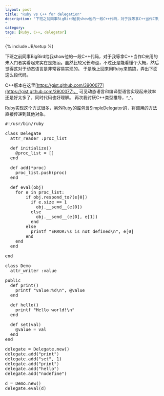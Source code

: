 ```yaml
---
layout: post
title: "Ruby vs C++ for delegation"
description: "下班之前同事BigBird给我show他的一段C++代码，对于我等拿C++当作C来用的未入门者实看起来实在是炫丽。虽然比较冗长晦涩，不过还是能看懂个大概，然后觉得这对于动态语言是非常容易实现的。 于是晚上回来用Ruby来搞搞，弄出下面这么段代码。
"
category: 
tags: [Ruby, C++, delegator]
---
```

{% include JB/setup %}


下班之前同事BigBird给我show他的一段C++代码，对于我等拿C++当作C来用的未入门者实看起来实在是炫丽。虽然比较冗长晦涩，不过还是能看懂个大概，然后觉得这对于动态语言是非常容易实现的。 于是晚上回来用Ruby来搞搞，弄出下面这么段代码。

C++版本在这里[https://gist.github.com/3900077](https://gist.github.com/3900077)。
可见动态语言和编译型语言实现起来效率还是好太多了，同时代码也好理解。
再次我讨厌C++类型推导，^_^。

Ruby实现这个方式很多，另外Ruby的库包含SimpleDelegator的，将调用的方法直接传递到其他对象。

<pre class="prettyprint lang-ruby">
#!/usr/bin/ruby

class Delegate
  attr_reader :proc_list

  def initialize()
    @proc_list = []
  end

  def add(*proc)
    proc_list.push(proc)
  end

  def eval(obj)
    for e in proc_list:
        if obj.respond_to?(e[0])
          if e.size == 1
            obj.__send__(e[0])
          else
            obj.__send__(e[0], e[1])
          end
        else
          printf "ERROR:%s is not defined\n", e[0]
        end
    end
  end

end

class Demo
  attr_writer :value

public
  def print()
    printf "value:%d\n", @value
  end

  def hello()
    printf "Hello world!\n"
  end

  def set(val)
    @value = val
  end
end

delegate = Delegate.new()
delegate.add("print")
delegate.add("set", 1)
delegate.add("print")
delegate.add("hello")
delegate.add("nodefine")

d = Demo.new()
delegate.eval(d)
</pre>
